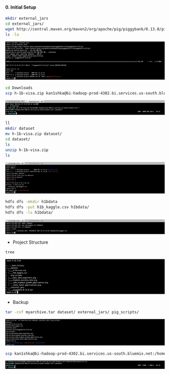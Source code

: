 #### 0. Initial Setup

```sh
mkdir external_jars
cd external_jars/
wget http://central.maven.org/maven2/org/apache/pig/piggybank/0.13.0/piggybank-0.13.0.jar
ls -la
```

![](images/0/1.png)

```sh
cd Downloads
scp h-1b-visa.zip kan1shka@bi-hadoop-prod-4302.bi.services.us-south.bluemix.net:~/
```

![](images/0/2.png)

```sh
ll
mkdir dataset
mv h-1b-visa.zip dataset/
cd dataset/
ls
unzip h-1b-visa.zip
ls
```

![](images/0/3.png)

```sh
hdfs dfs -mkdir h1bdata
hdfs dfs -put h1b_kaggle.csv h1bdata/
hdfs dfs -ls h1bdata/
```

![](images/0/4.png)

- Project Structure

```sh
tree
```

![](images/0/5.png)

- Backup

```sh
tar -cvf myarchive.tar dataset/ external_jars/ pig_scripts/
```

![](images/0/6.png)

```sh
scp kan1shka@bi-hadoop-prod-4302.bi.services.us-south.bluemix.net:/home/kan1shka/myarchive.tar .
```

![](images/0/7.png)